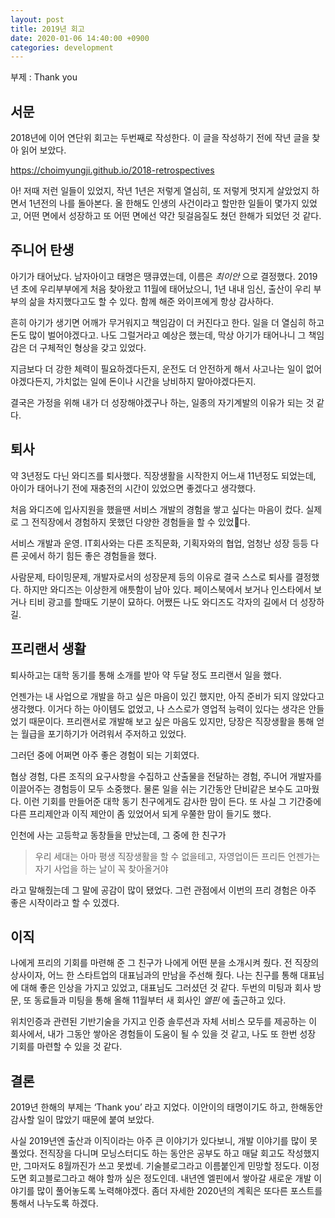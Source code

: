 ```yaml
---
layout: post
title: 2019년 회고
date: 2020-01-06 14:40:00 +0900
categories: development
---
```


부제 : Thank you

## 서문
2018년에 이어 연단위 회고는 두번째로 작성한다.
이 글을 작성하기 전에 작년 글을 찾아 읽어 보았다.

https://choimyungji.github.io/2018-retrospectives

아! 저때 저런 일들이 있었지, 작년 1년은 저렇게 열심히, 또 저렇게 멋지게 살았었지 하면서 1년전의 나를 돌아본다.
올 한해도 인생의 사건이라고 할만한 일들이 몇가지 있었고, 어떤 면에서 성장하고 또 어떤 면에선 약간 뒷걸음질도 쳤던 한해가 되었던 것 같다.


## 주니어 탄생
아기가 태어났다. 남자아이고 태명은 땡큐였는데, 이름은 *최이안* 으로 결정했다.
2019년 초에 우리부부에게 처음 찾아왔고 11월에 태어났으니, 1년 내내 임신, 출산이 우리 부부의 삶을 차지했다고도 할 수 있다. 함께 해준 와이프에게 항상 감사하다.

흔히 아기가 생기면 어깨가 무거워지고 책임감이 더 커진다고 한다. 일을 더 열심히 하고 돈도 많이 벌어야겠다고. 나도 그럴거라고 예상은 했는데, 막상 아기가 태어나니 그 책임감은 더 구체적인 형상을 갖고 있었다.

지금보다 더 강한 체력이 필요하겠다든지,
운전도 더 안전하게 해서 사고나는 일이 없어야겠다든지, 가치없는 일에 돈이나 시간을 낭비하지 말아야겠다든지.

결국은 가정을 위해 내가 더 성장해야겠구나 하는, 일종의 자기계발의 이유가 되는 것 같다.

## 퇴사
약 3년정도 다닌 와디즈를 퇴사했다.
직장생활을 시작한지 어느새 11년정도 되었는데, 아이가 태어나기 전에 재충전의 시간이 있었으면 좋겠다고 생각했다.

처음 와디즈에 입사지원을 했을땐 서비스 개발의 경험을 쌓고 싶다는 마음이 컸다.
실제로 그 전직장에서 경험하지 못했던 다양한 경험들을 할 수 있었다.

서비스 개발과 운영. IT회사와는 다른 조직문화, 기획자와의 협업, 엄청난 성장 등등 다른 곳에서 하기 힘든 좋은 경험들을 했다.

사람문제, 타이밍문제, 개발자로서의 성장문제 등의 이유로 결국 스스로 퇴사를 결정했다.  하지만 와디즈는 이상한게 애틋함이 남아 있다. 페이스북에서 보거나 인스타에서 보거나 티비 광고를 할때도 기분이 묘하다. 어쨌든 나도 와디즈도 각자의 길에서 더 성장하길.

## 프리랜서 생활
퇴사하고는 대학 동기를 통해 소개를 받아 약 두달 정도 프리랜서 일을 했다.

언젠가는 내 사업으로 개발을 하고 싶은 마음이 있긴 했지만, 아직 준비가 되지 않았다고 생각했다. 이거다 하는 아이템도 없었고, 나 스스로가 영업적 능력이 있다는 생각은 안들었기 때문이다. 프리랜서로 개발해 보고 싶은 마음도 있지만, 당장은 직장생활을 통해 얻는 월급을 포기하기가 어려워서 주저하고 있었다.

그러던 중에 어쩌면 아주 좋은 경험이 되는 기회였다.

협상 경험, 다른 조직의 요구사항을 수집하고 산출물을 전달하는 경험, 주니어 개발자를 이끌어주는 경험등이 모두 소중했다. 물론 일을 쉬는 기간동안 단비같은 보수도 고마웠다. 이런 기회를 만들어준 대학 동기 친구에게도 감사한 맘이 든다. 또 사실 그 기간중에 다른 프리제안과 이직 제안이 좀 있었어서 되게 우쭐한 맘이 들기도 했다.

인천에 사는 고등학교 동창들을 만났는데, 그 중에 한 친구가
> 우리 세대는 아마 평생 직장생활을 할 수 없을테고, 자영업이든 프리든 언젠가는 자기 사업을 하는 날이 꼭 찾아올거야

라고 말해줬는데 그 말에 공감이 많이 됐었다. 그런 관점에서 이번의 프리 경험은 아주 좋은 시작이라고 할 수 있겠다.

## 이직
나에게 프리의 기회를 마련해 준 그 친구가 나에게 어떤 분을 소개시켜 줬다. 전 직장의 상사이자, 어느 한 스타트업의 대표님과의 만남을 주선해 줬다. 나는 친구를 통해 대표님에 대해 좋은 인상을 가지고 있었고, 대표님도 그러셨던 것 같다. 두번의 미팅과 회사 방문, 또 동료들과 미팅을 통해 올해 11월부터 새 회사인 *엘핀* 에 출근하고 있다.

위치인증과 관련된 기반기술을 가지고 인증 솔루션과 자체 서비스 모두를 제공하는 이 회사에서, 내가 그동안 쌓아온 경험들이 도움이 될 수 있을 것 같고, 나도 또 한번 성장 기회를 마련할 수 있을 것 같다.

## 결론
2019년 한해의 부제는 ‘Thank you’ 라고 지었다. 이안이의 태명이기도 하고, 한해동안 감사할 일이 많았기 때문에 붙여 보았다.

사실 2019년엔 출산과 이직이라는 아주 큰 이야기가 있다보니, 개발 이야기를 많이 못 풀었다. 전직장을 다니며 모닝스터디도 하는 동안은 공부도 하고 매달 회고도 작성했지만, 그마저도 8월까진가 쓰고 못썼네. 기술블로그라고 이름붙인게 민망할 정도다. 이정도면 회고블로그라고 해야 할까 싶은 정도인데. 내년엔 엘핀에서 쌓아갈 새로운 개발 이야기를 많이 풀어놓도록 노력해야겠다. 좀더 자세한 2020년의 계획은 또다른 포스트를 통해서 나누도록 하겠다.
